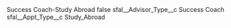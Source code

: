 <?xml version="1.0" encoding="UTF-8"?>
<CustomMetadata xmlns="http://soap.sforce.com/2006/04/metadata" xmlns:xsi="http://www.w3.org/2001/XMLSchema-instance" xmlns:xsd="http://www.w3.org/2001/XMLSchema">
    <label>Success Coach-Study Abroad</label>
    <protected>false</protected>
    <values>
        <field>sfal__Advisor_Type__c</field>
        <value xsi:type="xsd:string">Success Coach</value>
    </values>
    <values>
        <field>sfal__Appt_Type__c</field>
        <value xsi:type="xsd:string">Study_Abroad</value>
    </values>
</CustomMetadata>
